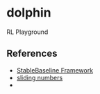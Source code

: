 # dolphin
RL Playground


## References

* [StableBaseline Framework](https://github.com/DLR-RM/stable-baselines3)
* [sliding numbers](https://github.com/bryanoliveira/sliding-puzzles-gym)
* 